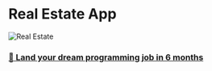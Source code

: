 # Real Estate App

![Real Estate](https://i.ibb.co/jTW4bFC/image.png)

### 
### [🚀 Land your dream programming job in 6 months](https://jsmastery.pro/masterclass)
